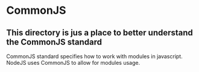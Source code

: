 # CommonJS

## This directory is jus a place to better understand the CommonJS standard

CommonJS standard specifies how to work with modules in javascript. NodeJS uses CommonJS to allow for modules usage.
